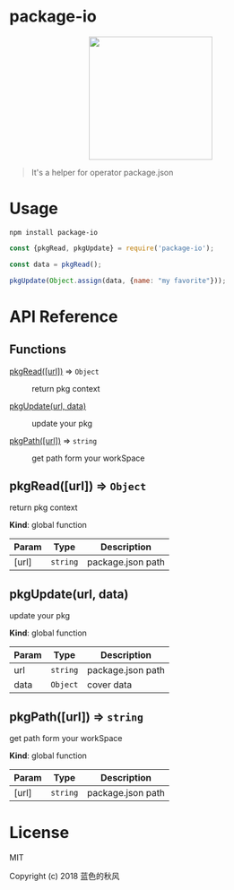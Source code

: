 # package-io

<p style="text-align: center">
    <img src="https://s3.qiufengh.com/blog/1552665365430.png" width="220px">
</p>



> It's a helper for operator package.json

# Usage

```shell
npm install package-io
```


```javascript
const {pkgRead, pkgUpdate} = require('package-io');

const data = pkgRead();

pkgUpdate(Object.assign(data, {name: "my favorite"}));
```

# API Reference

## Functions

<dl>
<dt><a href="#pkgRead">pkgRead([url])</a> ⇒ <code>Object</code></dt>
<dd><p>return pkg context</p>
</dd>
<dt><a href="#pkgUpdate">pkgUpdate(url, data)</a></dt>
<dd><p>update your pkg</p>
</dd>
<dt><a href="#pkgPath">pkgPath([url])</a> ⇒ <code>string</code></dt>
<dd><p>get path form your workSpace</p>
</dd>
</dl>

<a name="pkgRead"></a>

## pkgRead([url]) ⇒ <code>Object</code>
return pkg context

**Kind**: global function  

| Param | Type | Description |
| --- | --- | --- |
| [url] | <code>string</code> | package.json path |

<a name="pkgUpdate"></a>

## pkgUpdate(url, data)
update your pkg

**Kind**: global function  

| Param | Type | Description |
| --- | --- | --- |
| url | <code>string</code> | package.json path |
| data | <code>Object</code> | cover data |

<a name="pkgPath"></a>

## pkgPath([url]) ⇒ <code>string</code>
get path form your workSpace

**Kind**: global function  

| Param | Type | Description |
| --- | --- | --- |
| [url] | <code>string</code> | package.json path |


# License

MIT

Copyright (c) 2018 蓝色的秋风